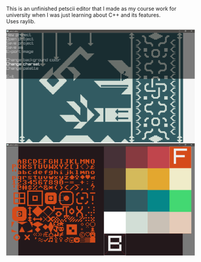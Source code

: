 This is an unfinished petscii editor that I made as my course work for university when I was just learning about C++ and its features.  
Uses raylib.  

![screenshot 1](images/1.png) ![screenshot 2](images/2.png)
